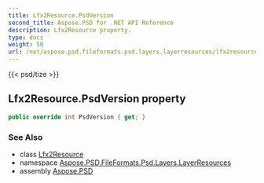 ```yaml
---
title: Lfx2Resource.PsdVersion
second_title: Aspose.PSD for .NET API Reference
description: Lfx2Resource property. 
type: docs
weight: 50
url: /net/aspose.psd.fileformats.psd.layers.layerresources/lfx2resource/psdversion/
---
```

{{< psd/tize >}}
## Lfx2Resource.PsdVersion property

```csharp
public override int PsdVersion { get; }
```

### See Also

* class [Lfx2Resource](../)
* namespace [Aspose.PSD.FileFormats.Psd.Layers.LayerResources](../../lfx2resource/)
* assembly [Aspose.PSD](../../../)


